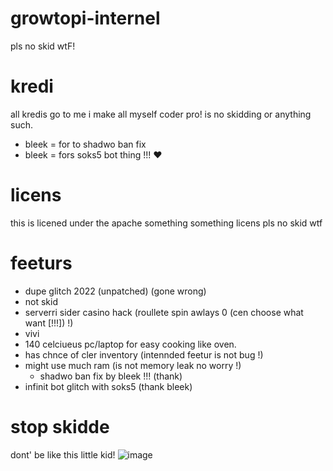 # growtopi-internel
pls no skid wtF!

# kredi
all kredis go to me i make all myself coder pro! is no skidding or anything such.
 - bleek = for to shadwo ban fix
 - bleek = fors soks5 bot thing !!! ❤️

# licens
this is licened under the apache something something licens pls no skid wtf

# feeturs
 - dupe glitch 2022 (unpatched) (gone wrong)
  - not skid
- serverri sider casino hack (roullete spin awlays 0 (cen choose what want [!!!]) !)
 - vivi
  - 140 celciueus pc/laptop for easy cooking like oven.
   - has chnce of cler inventory (intennded feetur is not bug !)
- might use much ram (is not memory leak no worry !)
   - shadwo ban fix by bleek !!! (thank)
 - infinit bot glitch with soks5 (thank bleek)

# stop skidde
dont' be like this little kid!
![image](https://cdn.discordapp.com/attachments/934786130921000990/1009979794647171195/unknown.png)
